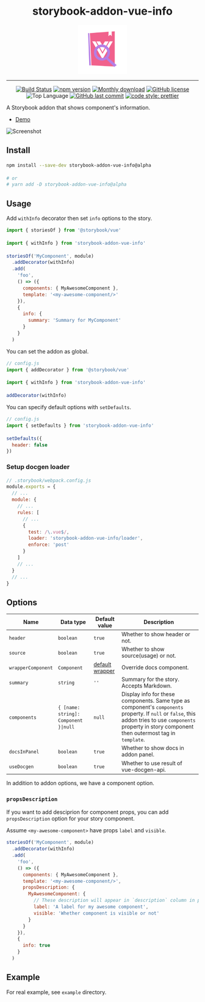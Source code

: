 <div align="center">
  
# storybook-addon-vue-info

<img src="./assets/logo.png" width="128" alt="logo">

<br/>
<hr/>

[![Build Status](https://travis-ci.com/pocka/storybook-addon-vue-info.svg?branch=master)](https://travis-ci.com/pocka/storybook-addon-vue-info)
[![npm version](https://badge.fury.io/js/storybook-addon-vue-info.svg)](https://badge.fury.io/js/storybook-addon-vue-info)
[![Monthly download](https://img.shields.io/npm/dm/storybook-addon-vue-info.svg)](https://www.npmjs.com/package/storybook-addon-vue-info)
[![GitHub license](https://img.shields.io/github/license/pocka/storybook-addon-vue-info.svg)](https://github.com/pocka/storybook-addon-vue-info/blob/master/LICENSE)
![Top Language](https://img.shields.io/github/languages/top/pocka/storybook-addon-vue-info.svg)
[![GitHub last commit](https://img.shields.io/github/last-commit/pocka/storybook-addon-vue-info.svg)](https://github.com/pocka/storybook-addon-vue-info/commits/master)
[![code style: prettier](https://img.shields.io/badge/code_style-prettier-ff69b4.svg)](https://github.com/prettier/prettier)

</div>

A Storybook addon that shows component's information.

- [Demo](https://storybook-addon-vue-info.netlify.com/)

![Screenshot](https://raw.githubusercontent.com/pocka/storybook-addon-vue-info/master/assets/storybook-addon-vue-info--screen-shot.png)

## Install

```sh
npm install --save-dev storybook-addon-vue-info@alpha

# or
# yarn add -D storybook-addon-vue-info@alpha
```

## Usage

Add `withInfo` decorator then set `info` options to the story.

```js
import { storiesOf } from '@storybook/vue'

import { withInfo } from 'storybook-addon-vue-info'

storiesOf('MyComponent', module)
  .addDecorator(withInfo)
  .add(
    'foo',
    () => ({
      components: { MyAwesomeComponent },
      template: '<my-awesome-component/>'
    }),
    {
      info: {
        summary: 'Summary for MyComponent'
      }
    }
  )
```

You can set the addon as global.

```js
// config.js
import { addDecorator } from '@storybook/vue'

import { withInfo } from 'storybook-addon-vue-info'

addDecorator(withInfo)
```

You can specify default options with `setDefaults`.

```js
// config.js
import { setDefaults } from 'storybook-addon-vue-info'

setDefaults({
  header: false
})
```

### Setup docgen loader

```js
// .storybook/webpack.config.js
module.exports = {
  // ...
  module: {
    // ...
    rules: [
      // ...
      {
        test: /\.vue$/,
        loader: 'storybook-addon-vue-info/loader',
        enforce: 'post'
      }
    ]
    // ...
  }
  // ...
}
```

## Options

| Name               | Data type                             | Default value                                       | Description                                                                                                                                                                                                 |
| ------------------ | ------------------------------------- | --------------------------------------------------- | ----------------------------------------------------------------------------------------------------------------------------------------------------------------------------------------------------------- |
| `header`           | `boolean`                             | `true`                                              | Whether to show header or not.                                                                                                                                                                              |
| `source`           | `boolean`                             | `true`                                              | Whether to show source(usage) or not.                                                                                                                                                                       |
| `wrapperComponent` | `Component`                           | [default wrapper](src/components/Wrapper/index.vue) | Override docs component.                                                                                                                                                                                    |
| `summary`          | `string`                              | `''`                                                | Summary for the story. Accepts Markdown.                                                                                                                                                                    |
| `components`       | `{ [name: string]: Component }\|null` | `null`                                              | Display info for these components. Same type as component's `components` property. If `null` or `false`, this addon tries to use `components` property in story component then outermost tag in `template`. |
| `docsInPanel`      | `boolean`                             | `true`                                              | Whether to show docs in addon panel.                                                                                                                                                                        |
| `useDocgen`        | `boolean`                             | `true`                                              | Whether to use result of vue-docgen-api.                                                                                                                                                                    |

In addition to addon options, we have a component option.

### `propsDescription`

If you want to add desciprion for component props, you can add `propsDescription` option for your story component.

Assume `<my-awesome-component>` have props `label` and `visible`.

```js
storiesOf('MyComponent', module)
  .addDecorator(withInfo)
  .add(
    'foo',
    () => ({
      components: { MyAwesomeComponent },
      template: '<my-awesome-component/>',
      propsDescription: {
        MyAwesomeComponent: {
          // These description will appear in `description` column in props table
          label: 'A label for my awesome component',
          visible: 'Whether component is visible or not'
        }
      }
    }),
    {
      info: true
    }
  )
```

## Example

For real example, see `example` directory.
